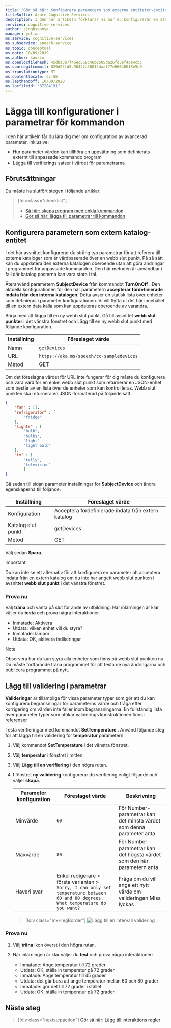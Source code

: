 ```yaml
---
title: 'Gör så här: Konfigurera parametern som externa entiteter-entitet'
titleSuffix: Azure Cognitive Services
description: I den här artikeln förklarar vi hur du konfigurerar en sträng parameter för att referera till katalogen som exponeras över en webb slut punkt.
services: cognitive-services
author: singhsaumya
manager: yetian
ms.service: cognitive-services
ms.subservice: speech-service
ms.topic: conceptual
ms.date: 10/09/2019
ms.author: sausin
ms.openlocfilehash: 45dba3b7f46ec558c46b8505da26fd3ef4de4cbc
ms.sourcegitcommit: 829d951d5c90442a38012daaf77e86046018e5b9
ms.translationtype: MT
ms.contentlocale: sv-SE
ms.lasthandoff: 10/09/2020
ms.locfileid: "87284191"
---
```

# <a name="add-configurations-to-commands-parameters"></a>Lägga till konfigurationer i parametrar för kommandon

I den här artikeln får du lära dig mer om konfiguration av avancerad parameter, inklusive:

 - Hur parameter värden kan tillhöra en uppsättning som definierats externt till anpassade kommando program
 - Lägga till verifierings satser i värdet för parametrarna

## <a name="prerequisites"></a>Förutsättningar

Du måste ha slutfört stegen i följande artiklar:

> [!div class="checklist"]
> * [Så här: skapa program med enkla kommandon](./how-to-custom-commands-create-application-with-simple-commands.md)
> * [Gör så här: lägga till parametrar till kommandon](./how-to-custom-commands-add-parameters-to-commands.md)


## <a name="configure-parameter-as-external-catalog-entity"></a>Konfigurera parametern som extern katalog-entitet

I det här avsnittet konfigurerar du sträng typ parametrar för att referera till externa kataloger som är värdbaserade över en webb slut punkt. På så sätt kan du uppdatera den externa katalogen oberoende utan att göra ändringar i programmet för anpassade kommandon. Den här metoden är användbar i fall där katalog posterna kan vara stora i tal.

Återanvänd parametern **SubjectDevice** från kommandot **TurnOnOff** . Den aktuella konfigurationen för den här parametern **accepterar fördefinierade indata från den interna katalogen**. Detta avser en statisk lista över enheter som definieras i parameter konfigurationen. Vi vill flytta ut det här innehållet till en extern data källa som kan uppdateras oberoende av varandra.

Börja med att lägga till en ny webb slut punkt. Gå till avsnittet **webb slut punkter** i det vänstra fönstret och Lägg till en ny webb slut punkt med följande konfiguration.

| Inställning | Föreslaget värde |
|----|----|
| Namn | `getDevices` |
| URL | `https://aka.ms/speech/cc-sampledevices` |
| Metod | GET |


Om det föreslagna värdet för URL inte fungerar för dig måste du konfigurera och vara värd för en enkel webb slut punkt som returnerar en JSON-enhet som består av en lista över de enheter som kan kontrol leras. Webb slut punkten ska returnera en JSON-formaterad på följande sätt:
    
```json
{
    "fan" : [],
    "refrigerator" : [
        "fridge"
    ],
    "lights" : [
        "bulb",
        "bulbs",
        "light"
        "light bulb"
    ],
    "tv" : [
        "telly",
        "television"
        ]
}

```


Gå sedan till sidan parameter inställningar för **SubjectDevice** och ändra egenskaperna till följande.

| Inställning | Föreslaget värde |
| ----| ---- |
| Konfiguration | Acceptera fördefinierade indata från extern katalog |                               
| Katalog slut punkt | getDevices |
| Metod | GET |

Välj sedan **Spara**.

> [!IMPORTANT]
> Du kan inte se ett alternativ för att konfigurera en parameter att acceptera indata från en extern katalog om du inte har angett webb slut punkten i avsnittet **webb slut punkt** i det vänstra fönstret.

### <a name="try-it-out"></a>Prova nu

Välj **träna** och vänta på slut för ande av utbildning. När inlärningen är klar väljer du **testa** och prova några interaktioner.

* Inmatade: Aktivera
* Utdata: vilken enhet vill du styra?
* Inmatade: lampor
* Utdata: OK, aktivera indikeringar

> [!NOTE]
> Observera hur du kan styra alla enheter som finns på webb slut punkten nu. Du måste fortfarande träna programmet för att testa de nya ändringarna och publicera programmet på nytt.

## <a name="add-validation-to-parameters"></a>Lägg till validering i parametrar

**Valideringar** är tillämpliga för vissa parameter typer som gör att du kan konfigurera begränsningar för parameterns värde och fråga efter korrigering om värden inte faller inom begränsningarna. En fullständig lista över parameter typer som utökar validerings konstruktionen finns i [referenser](./custom-commands-references.md)

Testa verifieringar med kommandot **SetTemperature** . Använd följande steg för att lägga till en validering för **temperatur** parametern.

1. Välj kommandot **SetTemperature** i det vänstra fönstret.
1. Välj  **temperatur** i fönstret i mitten.
1. Välj **Lägg till en verifiering** i den högra rutan.
1. I fönstret **ny validering** konfigurerar du verifiering enligt följande och väljer **skapa**.


    | Parameter konfiguration | Föreslaget värde | Beskrivning |
    | ---- | ---- | ---- |
    | Minvärde | `60` | För Number-parametrar kan det minsta värdet som denna parameter anta |
    | Maxvärde | `80` | För Number-parametrar kan det högsta värdet som den här parametern anta |
    | Haveri svar |  Enkel redigerare > första varianten > `Sorry, I can only set temperature between 60 and 80 degrees. What temperature do you want?` | Fråga om du vill ange ett nytt värde om valideringen Miss lyckas |

    > [!div class="mx-imgBorder"]
    > ![Lägg till en intervall validering](media/custom-commands/add-validations-temperature.png)

### <a name="try-it-out"></a>Prova nu

1. Välj **träna** ikon överst i den högra rutan.

1. När inlärningen är klar väljer du **test** och prova några interaktioner:

    - Inmatade: Ange temperatur till 72 grader
    - Utdata: OK, ställa in temperatur på 72 grader
    - Inmatade: Ange temperatur till 45 grader
    - Utdata: det går bara att ange temperatur mellan 60 och 80 grader
    - Inmatade: gör det till 72 grader i stället
    - Utdata: OK, ställa in temperatur på 72 grader

## <a name="next-steps"></a>Nästa steg

> [!div class="nextstepaction"]
> [Gör så här: Lägg till interaktions regler](./how-to-custom-commands-add-interaction-rules.md)
